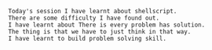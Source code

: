
    Today's session I have learnt about shellscript.
    There are some difficulty I have found out.
    I have learnt about There is every problem has solution.
    The thing is that we have to just think in that way.
    I have learnt to build problem solving skill.

